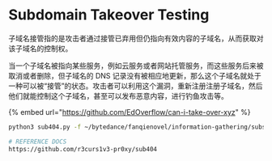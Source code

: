 # Subdomain Takeover Testing

子域名接管指的是攻击者通过接管已弃用但仍指向有效内容的子域名，从而获取对该子域名的控制权。

当一个子域名被指向某些服务，例如云服务或者网站托管服务，而这些服务后来被取消或者删除，但子域名的 DNS 记录没有被相应地更新，那么这个子域名就处于一种可以被“接管”的状态。攻击者可以利用这个漏洞，重新注册注册子域名，然后他们就能控制这个子域名，甚至可以发布恶意内容，进行钓鱼攻击等。

{% embed url="https://github.com/EdOverflow/can-i-take-over-xyz" %}

```bash
python3 sub404.py -f ~/bytedance/fanqienovel/information-gathering/subs.txt
```

```bash
# REFERENCE DOCS
https://github.com/r3curs1v3-pr0xy/sub404
```
